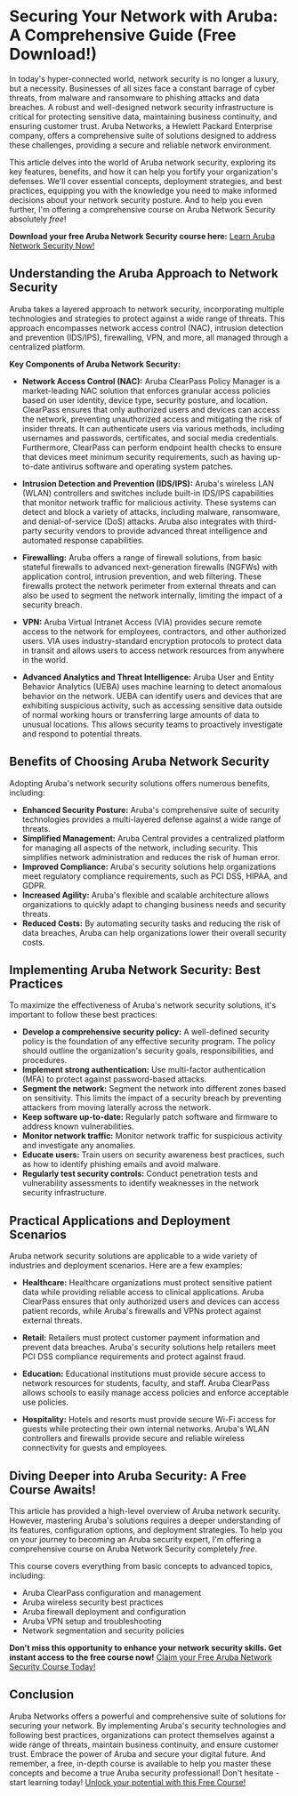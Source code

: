 # Securing Your Network with Aruba: A Comprehensive Guide (Free Download!)

In today's hyper-connected world, network security is no longer a luxury, but a necessity. Businesses of all sizes face a constant barrage of cyber threats, from malware and ransomware to phishing attacks and data breaches. A robust and well-designed network security infrastructure is critical for protecting sensitive data, maintaining business continuity, and ensuring customer trust. Aruba Networks, a Hewlett Packard Enterprise company, offers a comprehensive suite of solutions designed to address these challenges, providing a secure and reliable network environment.

This article delves into the world of Aruba network security, exploring its key features, benefits, and how it can help you fortify your organization's defenses. We'll cover essential concepts, deployment strategies, and best practices, equipping you with the knowledge you need to make informed decisions about your network security posture. And to help you even further, I'm offering a comprehensive course on Aruba Network Security absolutely *free*!

**Download your free Aruba Network Security course here:** [Learn Aruba Network Security Now!](https://udemywork.com/aruba-network-security)

## Understanding the Aruba Approach to Network Security

Aruba takes a layered approach to network security, incorporating multiple technologies and strategies to protect against a wide range of threats. This approach encompasses network access control (NAC), intrusion detection and prevention (IDS/IPS), firewalling, VPN, and more, all managed through a centralized platform.

**Key Components of Aruba Network Security:**

*   **Network Access Control (NAC):** Aruba ClearPass Policy Manager is a market-leading NAC solution that enforces granular access policies based on user identity, device type, security posture, and location. ClearPass ensures that only authorized users and devices can access the network, preventing unauthorized access and mitigating the risk of insider threats. It can authenticate users via various methods, including usernames and passwords, certificates, and social media credentials. Furthermore, ClearPass can perform endpoint health checks to ensure that devices meet minimum security requirements, such as having up-to-date antivirus software and operating system patches.

*   **Intrusion Detection and Prevention (IDS/IPS):** Aruba's wireless LAN (WLAN) controllers and switches include built-in IDS/IPS capabilities that monitor network traffic for malicious activity. These systems can detect and block a variety of attacks, including malware, ransomware, and denial-of-service (DoS) attacks. Aruba also integrates with third-party security vendors to provide advanced threat intelligence and automated response capabilities.

*   **Firewalling:** Aruba offers a range of firewall solutions, from basic stateful firewalls to advanced next-generation firewalls (NGFWs) with application control, intrusion prevention, and web filtering. These firewalls protect the network perimeter from external threats and can also be used to segment the network internally, limiting the impact of a security breach.

*   **VPN:** Aruba Virtual Intranet Access (VIA) provides secure remote access to the network for employees, contractors, and other authorized users. VIA uses industry-standard encryption protocols to protect data in transit and allows users to access network resources from anywhere in the world.

*   **Advanced Analytics and Threat Intelligence:** Aruba User and Entity Behavior Analytics (UEBA) uses machine learning to detect anomalous behavior on the network. UEBA can identify users and devices that are exhibiting suspicious activity, such as accessing sensitive data outside of normal working hours or transferring large amounts of data to unusual locations. This allows security teams to proactively investigate and respond to potential threats.

## Benefits of Choosing Aruba Network Security

Adopting Aruba's network security solutions offers numerous benefits, including:

*   **Enhanced Security Posture:** Aruba's comprehensive suite of security technologies provides a multi-layered defense against a wide range of threats.
*   **Simplified Management:** Aruba Central provides a centralized platform for managing all aspects of the network, including security. This simplifies network administration and reduces the risk of human error.
*   **Improved Compliance:** Aruba's security solutions help organizations meet regulatory compliance requirements, such as PCI DSS, HIPAA, and GDPR.
*   **Increased Agility:** Aruba's flexible and scalable architecture allows organizations to quickly adapt to changing business needs and security threats.
*   **Reduced Costs:** By automating security tasks and reducing the risk of data breaches, Aruba can help organizations lower their overall security costs.

## Implementing Aruba Network Security: Best Practices

To maximize the effectiveness of Aruba's network security solutions, it's important to follow these best practices:

*   **Develop a comprehensive security policy:** A well-defined security policy is the foundation of any effective security program. The policy should outline the organization's security goals, responsibilities, and procedures.
*   **Implement strong authentication:** Use multi-factor authentication (MFA) to protect against password-based attacks.
*   **Segment the network:** Segment the network into different zones based on sensitivity. This limits the impact of a security breach by preventing attackers from moving laterally across the network.
*   **Keep software up-to-date:** Regularly patch software and firmware to address known vulnerabilities.
*   **Monitor network traffic:** Monitor network traffic for suspicious activity and investigate any anomalies.
*   **Educate users:** Train users on security awareness best practices, such as how to identify phishing emails and avoid malware.
*   **Regularly test security controls:** Conduct penetration tests and vulnerability assessments to identify weaknesses in the network security infrastructure.

## Practical Applications and Deployment Scenarios

Aruba network security solutions are applicable to a wide variety of industries and deployment scenarios. Here are a few examples:

*   **Healthcare:** Healthcare organizations must protect sensitive patient data while providing reliable access to clinical applications. Aruba ClearPass ensures that only authorized users and devices can access patient records, while Aruba's firewalls and VPNs protect against external threats.

*   **Retail:** Retailers must protect customer payment information and prevent data breaches. Aruba's security solutions help retailers meet PCI DSS compliance requirements and protect against fraud.

*   **Education:** Educational institutions must provide secure access to network resources for students, faculty, and staff. Aruba ClearPass allows schools to easily manage access policies and enforce acceptable use policies.

*   **Hospitality:** Hotels and resorts must provide secure Wi-Fi access for guests while protecting their own internal networks. Aruba's WLAN controllers and firewalls provide secure and reliable wireless connectivity for guests and employees.

## Diving Deeper into Aruba Security: A Free Course Awaits!

This article has provided a high-level overview of Aruba network security. However, mastering Aruba's solutions requires a deeper understanding of its features, configuration options, and deployment strategies. To help you on your journey to becoming an Aruba security expert, I'm offering a comprehensive course on Aruba Network Security completely *free*.

This course covers everything from basic concepts to advanced topics, including:

*   Aruba ClearPass configuration and management
*   Aruba wireless security best practices
*   Aruba firewall deployment and configuration
*   Aruba VPN setup and troubleshooting
*   Network segmentation and security policies

**Don't miss this opportunity to enhance your network security skills. Get instant access to the free course now!** [Claim your Free Aruba Network Security Course Today!](https://udemywork.com/aruba-network-security)

## Conclusion

Aruba Networks offers a powerful and comprehensive suite of solutions for securing your network. By implementing Aruba's security technologies and following best practices, organizations can protect themselves against a wide range of threats, maintain business continuity, and ensure customer trust. Embrace the power of Aruba and secure your digital future. And remember, a free, in-depth course is available to help you master these concepts and become a true Aruba security professional! Don't hesitate - start learning today! [Unlock your potential with this Free Course!](https://udemywork.com/aruba-network-security)
